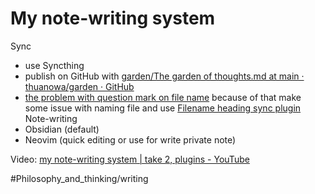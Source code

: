# My note-writing system

Sync
- use Syncthing
- publish on GitHub with [garden/The garden of thoughts.md at main · thuanowa/garden · GitHub](https://github.com/thuanowa/garden/blob/main/The%20garden%20of%20thoughts.md)
- [the problem with question mark on file name](the%20problem%20with%20question%20mark%20on%20file%20name.md) because of that make some issue with naming file and use [Filename heading sync plugin](Filename%20heading%20sync%20plugin.md) 
Note-writing
- Obsidian (default)
- Neovim (quick editing or use for write private note)

Video: [my note-writing system | take 2, plugins - YouTube](https://www.youtube.com/watch?v=KJpDepXMEPo)

#Philosophy_and_thinking/writing 